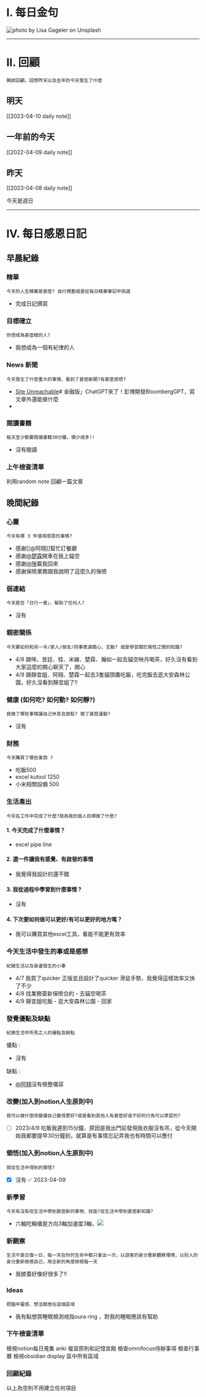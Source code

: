 # I. 每日金句
![photo by Lisa Gageler on Unsplash](https://images.unsplash.com/photo-1679710159078-fb899c52bc49?crop=entropy&cs=srgb&fm=jpg&ixid=MnwzNjM5Nzd8MHwxfHJhbmRvbXx8fHx8fHx8fDE2ODEwNDM1MjM&ixlib=rb-4.0.3&q=85&w=1920&h=1080) 

---

# II. 回顧
```note-brown
開啟回顧，回想昨天以及去年的今天發生了什麼
```

## 明天
[[2023-04-10 daily note]]

## 一年前的今天
[[2022-04-09 daily note]]

## 昨天
[[2023-04-08 daily note]] 

今天是週日

---
# IV. 每日感恩日記
## 早晨紀錄
### 精華
```note-brown
今天的人生精華是甚麼? 自行規劃或是從每日精華筆記中挑選
```
- 完成日記撰寫

### 目標確立
```note-brown
你想成為甚麼樣的人?
```
- 我想成為一個有紀律的人

### News 新聞
```note-brown
今天發生了什麼重大的事情、看到了甚麼新聞?有甚麼感想?
```
- [Site Unreachable](https://www.bnext.com.tw/article/74686/bloomberggpt-us-ap-)# 金融版」ChatGPT來了！彭博開發BloombergGPT，寫文章外還能做什麼
- 

### 閱讀書籍
```note-brown
每天至少都要閱讀書籍30分鐘，積少成多!!
```
- 沒有閱讀

### 上午檢查清單
利用random note 回顧一篇文章

## 晚間紀錄
### 心靈
```note-brown
今天有哪 3 件值得感恩的事情?
```
- 感謝[[@阿翔]]幫忙訂餐廳
- 感謝[@楚霖](@楚霖)開車在我上貓空
- 感謝[@咪](@咪)載我回來
- 感謝保險業務跟我說明了這麼久的保險

### 弱連結
```note-brown
今天是否「日行一善」，幫助了任何人?
```
- 沒有

### 親密關係
```note-brown
今天要如何和另一半/家人/朋友/同事表達關心、互動? 或是學習關於兩性之間的知識?
```
- 4/8 跟咪、昱廷、桂、米線、楚霖、瀚如一起去貓空映月喝茶，好久沒有看到大家這麼的開心聊天了，開心
- 4/9 跟靜宜姐、阿翔、楚霖一起去3隻貓頭鷹吃飯，吃完飯去逛大安森林公園，好久沒看到靜宜姐了!!

### 健康 (如何吃? 如何動? 如何靜?)
```note-brown
我做了哪些事情讓自己休息及放鬆? 做了甚麼運動?
```
- 沒有

### 財務
```note-brown
今天購買了哪些東西 ?
```
- 吃飯500
- excel kutool 1250 
- 小米相關設備 500

### 生活產出
```note-brown
今天在工作中完成了什麼?我為我的個人目標做了什麼?
```
#### 1. 今天完成了什麼事情？ 
- excel pipe line 

#### 2. 選一件讓我有感覺、有啟發的事情 
- 我覺得我設計的還不錯

#### 3. 我從過程中學習到什麼事情 ? 
- 沒有

#### 4. 下次要如何做可以更好/有可以更好的地方嗎？
- 我可以購買其他excel工具，看能不能更有效率

### 今天生活中發生的事或是感想
```note-brown
紀錄生活以及身邊發生的小事
```
- 4/7 我買了quicker 正版並且設計了quicker 滑鼠手勢，我覺得這樣效率又快了不少
- 4/8 找業務簽新保險合約 - 去貓空喝茶
- 4/9 靜宜姐吃飯 - 逛大安森林公園 - 回家

### 發覺優點及缺點
```note-brown
紀錄生活中所見之人的優點及缺點
```
優點 : 
- 沒有

缺點 : 
- [@阿翔](@阿翔)沒有檢整儀容

### 改變(加入到notion人生原則中)
```note-brown
我可以做什麼改變讓自己變得更好?或是看到其他人有甚麼好或不好的行為可以學習的?
```
- [ ] 2023/4/9 吃飯我遲到15分鐘，原因是我出門前發現我衣服沒有吊，從今天開始我都要提早30分鐘到，就算是有事情忘記弄我也有時間可以應付

### 領悟(加入到notion人生原則中)
```note-brown
我從生活中得到的領悟?
```
- [x] 沒有 ✅ 2023-04-09

### 新學習
```note-brown
今天有沒有從生活中學到甚麼新的事物、技能?從生活中學到甚麼新知識?
```
- 六軸陀輪儀是方向3軸加速度3軸，![](Pasted%20image%2020230409203449.png)

### 新觀察
```note-brown
生活不是日復一日，每一天在你的生命中都只會出一次，以遊客的身分重新觀察環境，以別人的身分重新檢視自己，用全新的角度檢視每一天
```
- 我膝蓋好像好很多了!!

### Ideas
```note-brown
把腦中靈感、想法都放在這個區域
```
- 我有點想買睡眠檢測戒指oura ring ，對我的睡眠應該有幫助

### 下午檢查清單
檢視notion每日蒐集
anki 複習原則和記憶宮殿
檢查omnifocus待辦事項
檢查行事曆
檢視obsidian display 區中所有區域

### 回顧紀錄


以上為空則不用建立任何項目



